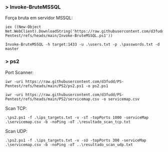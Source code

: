 ### > Invoke-BruteMSSQL
Força bruta em servidor MSSQL:
```
iex ((New-Object Net.WebClient).DownloadString('https://raw.githubusercontent.com/d3fudd/PS-Pentest/refs/heads/main/Invoke-BruteMSSQL.ps1'))
```
```
Invoke-BruteMSSQL -h target:1433 -u .\users.txt -p .\passwords.txt -d master
```

### > ps2
Port Scanner:
```
iwr -uri https://raw.githubusercontent.com/d3fudd/PS-Pentest/refs/heads/main/PS2/ps2.ps1 -o ps2.ps1
```
```
iwr -uri https://raw.githubusercontent.com/d3fudd/PS-Pentest/refs/heads/main/PS2/servicemap.csv -o servicemap.csv
```
Scan TCP:
```
.\ps2.ps1 -f .\ips_targets.txt -v -sT -topPorts 1000 -serviceMap .\servicemap.csv -b -noPing -oT .\resultado_scan_tcp.txt
```
Scan UDP:
```
.\ps2.ps1 -f .\ips_targets.txt -v -sU -topPorts 300 -serviceMap .\servicemap.csv -b -noPing -oT ..\resultado_scan_udp.txt
```
